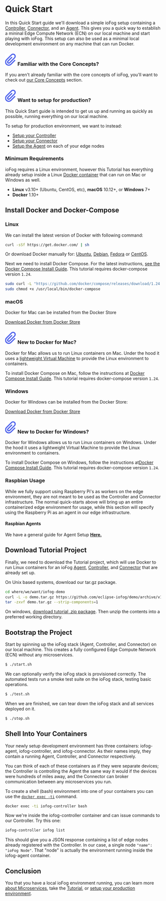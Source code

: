 # Quick Start

In this Quick Start guide we'll download a simple ioFog setup containing a [Controller](../controllers/overview.html), [Connector](../connectors/overview.html), and an [Agent](../agents/overview.html). This gives you a quick way to establish a mininal Edge Compute Network (ECN) on our local machine and start playing with ioFog. This setup can also be used as a minimal local development environment on any machine that can run Docker.

<aside class="notifications note">
  <h3><img src="/images/icos/ico-note.svg" alt=""> Familiar with the Core Concepts?</h3>
  <p>If you aren't already familiar with the core concepts of ioFog, you'll want to check out <a href="../getting-started/core-concepts.html">our Core Concepts</a> section.</p>
</aside>

<aside class="notifications note">
  <h3><img src="/images/icos/ico-note.svg" alt=""> Want to setup for production?</h3>
  <p>This Quick Start guide is intended to get us up and running as quickly as possible, running everything on our local machine.</p>
  <p>To setup for production environment, we want to instead:
  </p>
  <ul>
      <li><a href="setup-your-controllers.html">Setup your Controller</a></li>
      <li><a href="setup-your-connectors.html">Setup your Connector</a></li>
      <li><a href="setup-your-agents.html">Setup the Agent</a> on each of your edge nodes</li>
    </ul>
</aside>

### Minimum Requirements

ioFog requires a Linux environment, however this Tutorial has everything already setup inside a Linux [Docker container](https://docs.docker.com/get-started/) that can run on Mac or Windows as well.

- **Linux** v3.10+ (Ubuntu, CentOS, etc), **macOS** 10.12+, or **Windows** 7+
- **Docker** 1.10+

## Install Docker and Docker-Compose

### Linux

We can install the latest version of Docker with following command:

```bash
curl -sSf https://get.docker.com/ | sh
```

Or download Docker manually for: [Ubuntu](https://docs.docker.com/install/linux/docker-ce/ubuntu/), [Debian](https://docs.docker.com/install/linux/docker-ce/debian/), [Fedora](https://docs.docker.com/install/linux/docker-ce/fedora/) or [CentOS](https://docs.docker.com/install/linux/docker-ce/centos/).

Next we need to install Docker Compose. For the latest instructions, [see the Docker Compose Install Guide](https://docs.docker.com/compose/install/#install-compose). This tutorial requires docker-compose version `1.24`.

```bash
sudo curl -L "https://github.com/docker/compose/releases/download/1.24.0/docker-compose-$(uname -s)-$(uname -m)" -o /usr/local/bin/docker-compose
sudo chmod +x /usr/local/bin/docker-compose
```

### macOS

Docker for Mac can be installed from the Docker Store

[Download Docker from Docker Store](https://docs.docker.com/docker-for-mac/install/)

<aside class="notifications note">
  <h3><img src="/images/icos/ico-note.svg" alt=""> New to Docker for Mac?</h3>
  <p>Docker for Mac allows us to run Linux containers on Mac. Under the hood it uses a <a href="https://docs.docker.com/docker-for-mac/docker-toolbox/">lightweight Virtual Machine</a> to provide the Linux environment to containers.</p>
</aside>

To install Docker Compose on Mac, follow the instructions at [Docker Compose Install Guide](https://docs.docker.com/compose/install/#install-compose). This tutorial requires docker-compose version `1.24`.

### Windows

Docker for Windows can be installed from the Docker Store:

[Download Docker from Docker Store](https://docs.docker.com/docker-for-windows/install/)

<aside class="notifications note">
  <h3><img src="/images/icos/ico-note.svg" alt=""> New to Docker for Windows?</h3>
  <p>Docker for Windows allows us to run Linux containers on Windows. Under the hood it uses a lightweight Virtual Machine to provide the Linux environment to containers.</p>
</aside>

To install Docker Compose on Windows, follow the instructions at[Docker Compose Install Guide](https://docs.docker.com/compose/install/#install-compose). This tutorial requires docker-compose version `1.24`.

### Raspbian Usage

While we fully support using Raspberry Pi's as workers on the edge environment, they are not meant
to be used as the Controller and Connector infrastructure. The normal quick-starts above will bring up an entire containerized
edge environment for usage, while this section will specify using the Raspberry Pi as an agent in our
edge infrastructure.

#### Raspbian Agents

We have a general guide for Agent Setup [**Here.**](https://iofog.org/docs/1.0.0/getting-started/setup-your-agents.html)

## Download Tutorial Project

Finally, we need to download the Tutorial project, which will use Docker to run Linux containers for an ioFog [Agent](../agents/overview.html), [Controller](../controllers/overview.html), and [Connector](../connectors/overview.html) that are already set up.

On Unix based systems, download our tar.gz package.

```bash
cd where/we/want/iofog-demo
curl -L -o demo.tar.gz https://github.com/eclipse-iofog/demo/archive/v1.0.0.tar.gz
tar -zxvf demo.tar.gz --strip-components=1
```

On windows, [download tutorial .zip package](https://github.com/eclipse-iofog/demo/archive/v1.0.0.zip). Then unzip the contents into a preferred working directory.

## Bootstrap the Project

Start by spinning up the ioFog stack (Agent, Controller, and Connector) on our local machine. This creates a fully configured Edge Compute Network (ECN) without any microservices.

```sh
$ ./start.sh
```

We can optionally verify the ioFog stack is provisioned correctly. The automated tests run a smoke test suite on the ioFog stack, testing basic operations.

```sh
$ ./test.sh
```

When we are finished, we can tear down the ioFog stack and all services deployed on it.

```sh
$ ./stop.sh
```

## Shell Into Your Containers

Your newly setup development environment has three containers: iofog-agent, iofog-controller, and iofog-connector. As their names imply, they contain a running Agent, Controller, and Connector respectively.

You can think of each of these containers as if they were separate devices; the Controller is controlling the Agent the same way it would if the devices were hundreds of miles away, and the Connector can broker communication between any microservices you run.

To create a shell (bash) environment into one of your containers you can use the [`docker exec -ti`](https://docs.docker.com/engine/reference/commandline/exec/) command.

```sh
docker exec -ti iofog-controller bash
```

Now we're inside the iofog-controller container and can issue commands to our Controller. Try this one:

```sh
iofog-controller iofog list
```

This should give you a JSON response containing a list of edge nodes already registered with the Controller. In our case, a single node `"name": "ioFog Node"`. That "node" is actually the environment running inside the iofog-agent container.

## Conclusion

You that you have a local ioFog environment running, you can learn more [about Microservices](../microservices/overview.html), take the [Tutorial](../tutorial/introduction.html), or [setup your production environment](setup-your-controllers.html).
